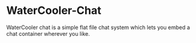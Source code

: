 # WaterCooler-Chat
WaterCooler chat is a simple flat file chat system which lets you embed a chat container wherever you like. 
